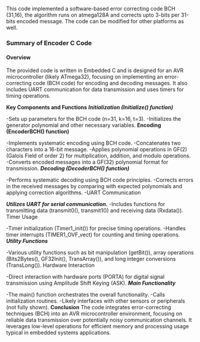 This code implemented a software-based error correcting code BCH (31,16), the algorithm runs on atmega128A and corrects upto 3-bits per 31-bits encoded message.
The code can be modified for other platforms as well.

### Summary of Encoder C Code 
#### Overview
The provided code is written in Embedded C and is designed for an AVR microcontroller (likely ATmega32), focusing on implementing an error-correcting code (BCH code) for encoding and decoding messages. It also includes UART communication for data transmission and uses timers for timing operations.

**Key Components and Functions**
***Initialization (Initialize() function)***

-Sets up parameters for the BCH code (n=31, k=16, t=3).
-Initializes the generator polynomial and other necessary variables.
**Encoding (EncoderBCH() function)**

-Implements systematic encoding using BCH code.
-Concatenates two characters into a 16-bit message.
-Applies polynomial operations in GF(2) (Galois Field of order 2) for multiplication, addition, and modulo operations.
-Converts encoded messages into a GF(32) polynomial format for transmission.
***Decoding (DecoderBCH() function)***

-Performs systematic decoding using BCH code principles.
-Corrects errors in the received messages by comparing with expected polynomials and applying correction algorithms.
-UART Communication

***Utilizes UART for serial communication.***
-Includes functions for transmitting data (transmit0(), transmit1()) and receiving data (Rxdata()).
Timer Usage

-Timer initialization (Timer1_init()) for precise timing operations.
-Handles timer interrupts (TIMER1_OVF_vect) for counting and timing operations.
***Utility Functions***

-Various utility functions such as bit manipulation (getBit()), array operations (Bits2Bytes(), GF32Init(), TransArray()), and long integer conversions (TransLong()).
Hardware Interaction

-Direct interaction with hardware ports (PORTA) for digital signal transmission using Amplitude Shift Keying (ASK).
***Main Functionality***

-The main() function orchestrates the overall functionality.
-Calls initialization routines.
-Likely interfaces with other sensors or peripherals (not fully shown).
**Conclusion**
The code integrates error-correcting techniques (BCH) into an AVR microcontroller environment, focusing on reliable data transmission over potentially noisy communication channels. It leverages low-level operations for efficient memory and processing usage typical in embedded systems applications.
